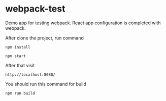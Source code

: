# webpack-test

Demo app for testing webpack. React app configuration is completed with webpack.

After clone the project, run command

```
npm install

npm start

```
After that visit

```
http://localhost:8080/

```
You should run this command for build

```
npm run build

```

